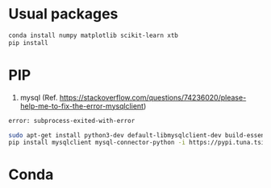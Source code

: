 # Usual packages

```bash
conda install numpy matplotlib scikit-learn xtb
pip install 
```

# PIP
1. mysql (Ref. https://stackoverflow.com/questions/74236020/please-help-me-to-fix-the-error-mysqlclient)
```bash
error: subprocess-exited-with-error

sudo apt-get install python3-dev default-libmysqlclient-dev build-essential
pip install mysqlclient mysql-connector-python -i https://pypi.tuna.tsinghua.edu.cn/simple # not mysql-connector
```

# Conda
